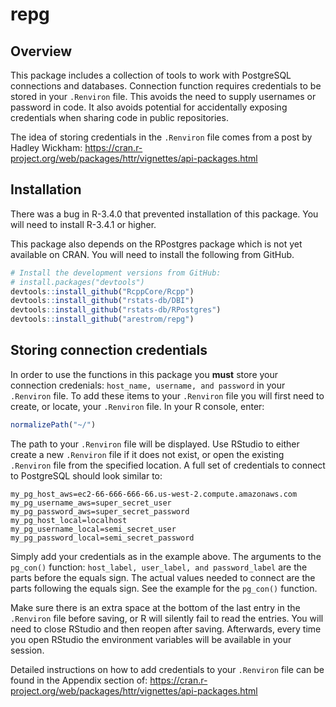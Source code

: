 
repg
====

Overview
--------

This package includes a collection of tools to work with PostgreSQL connections and databases. Connection function requires credentials to be stored in your `.Renviron` file. This avoids the need to supply usernames or password in code. It also avoids potential for accidentally exposing credentials when sharing code in public repositories.

The idea of storing credentials in the `.Renviron` file comes from a post by Hadley Wickham: <https://cran.r-project.org/web/packages/httr/vignettes/api-packages.html>

Installation
------------

There was a bug in R-3.4.0 that prevented installation of this package. You will need to install R-3.4.1 or higher.

This package also depends on the RPostgres package which is not yet available on CRAN. You will need to install the following from GitHub.

``` r
# Install the development versions from GitHub:
# install.packages("devtools")
devtools::install_github("RcppCore/Rcpp")
devtools::install_github("rstats-db/DBI")
devtools::install_github("rstats-db/RPostgres")
devtools::install_github("arestrom/repg")
```

Storing connection credentials
------------------------------

In order to use the functions in this package you **must** store your connection credenials: `host_name, username, and password` in your `.Renviron` file. To add these items to your `.Renviron` file you will first need to create, or locate, your `.Renviron` file. In your R console, enter:

``` r
normalizePath("~/")
```

The path to your `.Renviron` file will be displayed. Use RStudio to either create a new `.Renviron` file if it does not exist, or open the existing `.Renviron` file from the specified location. A full set of credentials to connect to PostgreSQL should look similar to:

    my_pg_host_aws=ec2-66-666-666-66.us-west-2.compute.amazonaws.com
    my_pg_username_aws=super_secret_user
    my_pg_password_aws=super_secret_password
    my_pg_host_local=localhost
    my_pg_username_local=semi_secret_user
    my_pg_password_local=semi_secret_password

Simply add your credentials as in the example above. The arguments to the `pg_con()` function: `host_label, user_label, and password_label` are the parts before the equals sign. The actual values needed to connect are the parts following the equals sign. See the example for the `pg_con()` function.

Make sure there is an extra space at the bottom of the last entry in the `.Renviron` file before saving, or R will silently fail to read the entries. You will need to close RStudio and then reopen after saving. Afterwards, every time you open RStudio the environment variables will be available in your session.

Detailed instructions on how to add credentials to your `.Renviron` file can be found in the Appendix section of: <https://cran.r-project.org/web/packages/httr/vignettes/api-packages.html>
